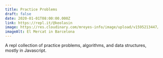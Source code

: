 ```yaml
---
title: Practice Problems
draft: false
date: 2020-01-01T08:00:00.000Z
link: https://repl.it/@keolasin
image: https://res.cloudinary.com/mreyes-info/image/upload/v1595213447/Oddities/Mushroom_Morsels.jpg
imageAlt: El Mercat in Barcelona
---
```

A repl collection of practice problems, algorithms, and data structures, mostly in Javascript.